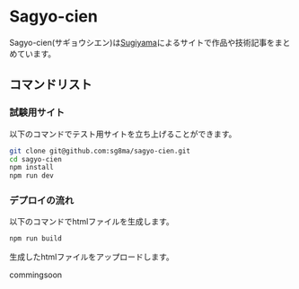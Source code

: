 # Sagyo-cien

Sagyo-cien(サギョウシエン)は[Sugiyama](https://github.com/sg8ma)によるサイトで作品や技術記事をまとめています。

## コマンドリスト

### 試験用サイト

以下のコマンドでテスト用サイトを立ち上げることができます。

```bash
git clone git@github.com:sg8ma/sagyo-cien.git
cd sagyo-cien
npm install 
npm run dev
```

### デプロイの流れ

以下のコマンドでhtmlファイルを生成します。

```bash
npm run build
```

生成したhtmlファイルをアップロードします。

commingsoon



